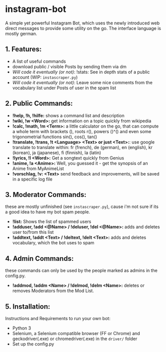 # instagram-bot
A simple yet powerful Instagram Bot, which uses the newly introduced web direct messages to provide some utility on the go.
The interface language is mostly german.

## 1. Features:
- A list of useful commands
- download public / visible Posts by sending them via dm
- *Will code it eventually (or not)*: !stats: See in depth stats of a public account (WIP: `instascraper.py`)
- *Will code it eventually (or not)*: Leave some nice comments from the vocabulary list under Posts of user in the spam list

## 2. Public Commands:
- **!help, !h, !hilfe:** shows a command list and description
- **!wiki, !w \<Word\>:** get information on a topic quickly from wikipedia
- **!calc, !math, !m \<Term\>:** a little calculator on the go, that can compute a whole term with brackets (), roots r(), powers ()^() and even some trigonometrial functions sin(), cos(), tan()
- **!translate, !trans, !t \<Language\> \<Text\> or just \<Text\>:**: use google translate to translate within: fr (french), de (german), en (english), kr (korean), ja (japanese), fi (finnish), la (latin)
- **!lyrics, !l \<Word\>:** Get a songtext quickly from Genius
- **!anime, !a \<Anime\>:** Well, you guessed it - get the synopsis of an Anime from MyAnimeList
- **!vorschlag, !v: \<Text\>** send feedback and improvements, will be saved in a specific log file

## 3. Moderator Commands:
these are mostly unfinished (see `instascraper.py`), cause i'm not sure if its a good idea to have my bot spam people.
- **!list:** Shows the list of spammed users
- **!adduser, !add <@Name> / !deluser, !del <@Name>:** adds and deletes user to/from this list
- **!addtext, !addt \<Text\> / !deltext, !delt \<Text\>:** adds and deletes vocabulary, which the bot uses to spam

## 4. Admin Commands:
these commands can only be used by the people marked as admins in the config.py.
- **!addmod, !addm \<Name\> / !delmod, !delm \<Name\>:** deletes or removes Moderators from the Mod List.

## 5. Installation:
Instructions and Requirements to run your own bot:
- Python 3
- Selenium, a Selenium compatible browser (FF or Chrome) and geckodriver(.exe) or chromedriver(.exe) in the `driver/` folder
- Set up the config.py
